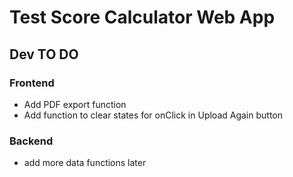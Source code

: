 # Test Score Calculator Web App

## **Dev TO DO**

### Frontend
* Add PDF export function
* Add function to clear states for onClick in Upload Again button

### Backend
* add more data functions later

